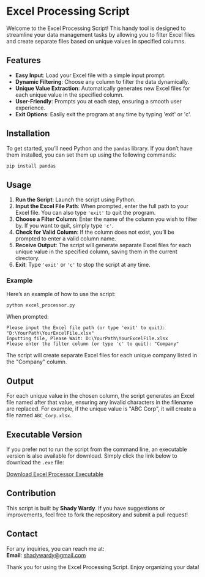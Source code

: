 # Excel Processing Script

Welcome to the Excel Processing Script! This handy tool is designed to streamline your data management tasks by allowing you to filter Excel files and create separate files based on unique values in specified columns.

## Features

- **Easy Input**: Load your Excel file with a simple input prompt.
- **Dynamic Filtering**: Choose any column to filter the data dynamically.
- **Unique Value Extraction**: Automatically generates new Excel files for each unique value in the specified column.
- **User-Friendly**: Prompts you at each step, ensuring a smooth user experience.
- **Exit Options**: Easily exit the program at any time by typing 'exit' or 'c'.

## Installation

To get started, you’ll need Python and the `pandas` library. If you don’t have them installed, you can set them up using the following commands:

```bash
pip install pandas
```

## Usage

1. **Run the Script**: Launch the script using Python.
2. **Input the Excel File Path**: When prompted, enter the full path to your Excel file. You can also type `'exit'` to quit the program.
3. **Choose a Filter Column**: Enter the name of the column you wish to filter by. If you want to quit, simply type `'c'`.
4. **Check for Valid Column**: If the column does not exist, you’ll be prompted to enter a valid column name.
5. **Receive Output**: The script will generate separate Excel files for each unique value in the specified column, saving them in the current directory.
6. **Exit**: Type `'exit'` or `'c'` to stop the script at any time.

### Example

Here’s an example of how to use the script:

```bash
python excel_processor.py
```

When prompted:
```
Please input the Excel file path (or type 'exit' to quit): "D:\YourPath\YourExcelFile.xlsx"
Inputting file, Please Wait: D:\YourPath\YourExcelFile.xlsx
Please enter the filter column (or type 'c' to quit): "Company"
```

The script will create separate Excel files for each unique company listed in the "Company" column.

## Output

For each unique value in the chosen column, the script generates an Excel file named after that value, ensuring any invalid characters in the filename are replaced. For example, if the unique value is "ABC Corp", it will create a file named `ABC_Corp.xlsx`.

## Executable Version

If you prefer not to run the script from the command line, an executable version is also available for download. Simply click the link below to download the `.exe` file:

[Download Excel Processor Executable](https://www.mediafire.com/file/pjgr35tihrvgl9h/excel_processor.exe/file)

## Contribution

This script is built by **Shady Wardy**. If you have suggestions or improvements, feel free to fork the repository and submit a pull request!

## Contact

For any inquiries, you can reach me at:  
**Email**: [shadywardy@gmail.com](mailto:shadywardy@gmail.com)

Thank you for using the Excel Processing Script. Enjoy organizing your data!

